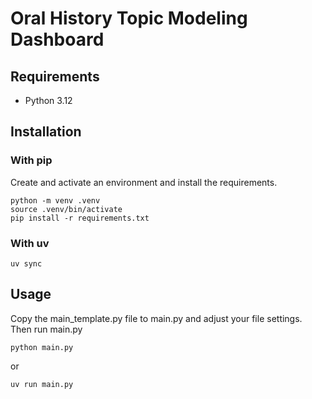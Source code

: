 # Oral History Topic Modeling Dashboard

## Requirements

- Python 3.12

## Installation

### With pip

Create and activate an environment and install the requirements.

```shell
python -m venv .venv
source .venv/bin/activate
pip install -r requirements.txt
```

### With uv

```shell
uv sync
```

## Usage

Copy the main_template.py file to main.py and adjust your file settings.
Then run main.py

```shell
python main.py
```

or

```shell
uv run main.py
```
